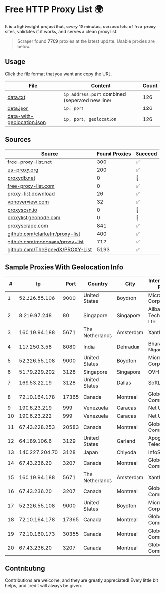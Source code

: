 
# Free HTTP Proxy List 🌍

It is a lightweight project that, every 10 minutes, scrapes lots of free-proxy sites, validates if it works, and serves a clean proxy list.


> Scraper found **7709** proxies at the latest update. Usable proxies are below.

## Usage

Click the file format that you want and copy the URL.


|File|Content|Count|
|----|-------|-----|
|[data.txt](https://raw.githubusercontent.com/themiralay/Proxy-List-World/master/data.txt)|`ip_address:port` combined (seperated new line)|126|
|[data.json](https://raw.githubusercontent.com/themiralay/Proxy-List-World/master/data.json)|`ip, port`|126|
|[data-with-geolocation.json](https://raw.githubusercontent.com/themiralay/Proxy-List-World/master/data-with-geolocation.json)|`ip, port, geolocation`|126|

## Sources

|Source|Found Proxies|Succeed|
|------|-------------|-------|
|[free-proxy-list.net](https://free-proxy-list.net)|300|✅|
|[us-proxy.org](https://www.us-proxy.org)|200|✅|
|[proxydb.net](http://proxydb.net)|0|🚫|
|[free-proxy-list.com](https://free-proxy-list.com/?page=&port=&type%5B%5D=http&type%5B%5D=https&up_time=0&search=Search)|0|✅|
|[proxy-list.download](https://www.proxy-list.download/HTTP)|26|✅|
|[vpnoverview.com](https://vpnoverview.com/privacy/anonymous-browsing/free-proxy-servers)|32|✅|
|[proxyscan.io](https://www.proxyscan.io)|0|🚫|
|[proxylist.geonode.com](https://proxylist.geonode.com/api/proxy-list?limit=300&page=1&sort_by=lastChecked&sort_type=desc&protocols=http,https)|0|🚫|
|[proxyscrape.com](https://api.proxyscrape.com/v2/?request=displayproxies&protocol=http&timeout=10000&country=all&ssl=all&anonymity=all)|841|✅|
|[github.com/clarketm/proxy-list](https://raw.githubusercontent.com/clarketm/proxy-list/master/proxy-list-raw.txt)|400|✅|
|[github.com/monosans/proxy-list](https://raw.githubusercontent.com/monosans/proxy-list/main/proxies/http.txt)|717|✅|
|[github.com/TheSpeedX/PROXY-List](https://raw.githubusercontent.com/TheSpeedX/PROXY-List/master/http.txt)|5193|✅|


## Sample Proxies With Geolocation Info

|#|Ip|Port|Country|City|Internet Service Provider|
|-|--|----|-------|----|-------------------------|
|1|52.226.55.108|9000|United States|Boydton|Microsoft Corporation|
|2|8.219.97.248|80|Singapore|Singapore|Alibaba (US) Technology Co., Ltd.|
|3|160.19.94.188|5671|The Netherlands|Amsterdam|Xantho UAB|
|4|117.250.3.58|8080|India|Dehradun|Bharat Sanchar Nigam Ltd|
|5|52.226.55.108|9000|United States|Boydton|Microsoft Corporation|
|6|51.79.229.202|3128|Singapore|Singapore|OVH Hosting|
|7|169.53.22.19|3128|United States|Dallas|SoftLayer|
|8|72.10.164.178|17365|Canada|Montreal|GloboTech Communications|
|9|190.6.23.219|999|Venezuela|Caracas|Net Uno|
|10|190.6.23.222|999|Venezuela|Caracas|Net Uno|
|11|67.43.228.253|20583|Canada|Montreal|GloboTech Communications|
|12|64.189.106.6|3129|United States|Garland|Apogee Telecom Inc.|
|13|140.227.204.70|3128|Japan|Chiyoda|InfoSphere|
|14|67.43.236.20|3207|Canada|Montreal|GloboTech Communications|
|15|160.19.94.188|5671|The Netherlands|Amsterdam|Xantho UAB|
|16|67.43.236.20|3207|Canada|Montreal|GloboTech Communications|
|17|52.226.55.108|9000|United States|Boydton|Microsoft Corporation|
|18|72.10.164.178|17365|Canada|Montreal|GloboTech Communications|
|19|72.10.160.173|30355|Canada|Montreal|GloboTech Communications|
|20|67.43.236.20|3207|Canada|Montreal|GloboTech Communications|



## Contributing

Contributions are welcome, and they are greatly appreciated! Every
little bit helps, and credit will always be given.

